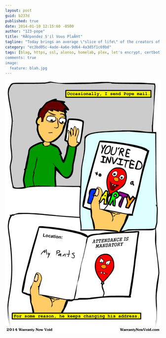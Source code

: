 ```yaml
---
layout: post
guid: b237d
published: true
date: 2014-01-10 12:15:60 -0500
author: "123-pope"
title: "RÃ©pondez S'il Vous PlaÃ®t"
tagline: "Today brings an average \"slice of life\" of the creators of WNV, a portrait of the wholesome and completely normal interactions that make us who we are and give us the motivation to do what we do."
category: "ec3bd05c-4ade-4a6e-9d64-4a3d5f1c69bd"
tags: [blag, https, ssl, alonso, homelab, plex, let's encrypt, certbot]
comments: true
image:
  feature: blah.jpg
---
```


![](/assets/img/lol/rsvp-comic.png "Replies are not common.")
